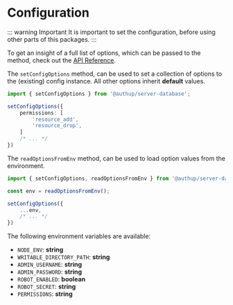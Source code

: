 # Configuration

::: warning Important
It is important to set the configuration, before using other parts of this packages.
:::

To get an insight of a full list of options, which can be passed to the method,
check out the [API Reference](api-reference-config.md#config).


The `setConfigOptions` method, can be used to set a collection of options to the (existing) config instance.
All other options inherit **default** values.

```typescript
import { setConfigOptions } from '@authup/server-database';

setConfigOptions({
    permissions: [
        'resource_add',
        'resource_drop',
    ]
    /* ... */
})
```

The `readOptionsFromEnv` method, can be used to load option values from the environment.

```typescript
import { setConfigOptions, readOptionsFromEnv } from '@authup/server-database';

const env = readOptionsFromEnv();

setConfigOptions({
    ...env,
    /* ... */
})
```

The following environment variables are available:

- `NODE_ENV`: **string**
- `WRITABLE_DIRECTORY_PATH`: **string**
- `ADMIN_USERNAME`: **string**
- `ADMIN_PASSWORD`: **string**
- `ROBOT_ENABLED`: **boolean**
- `ROBOT_SECRET`: **string**
- `PERMISSIONS`: **string**
